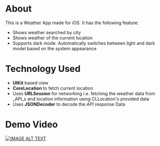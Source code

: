 # About

This is a Weather App made for iOS. It has the following feature:

* Shows weather searched by city
* Shows weather of the current location
* Supports dark mode. Automatically switches between light and dark model based on the system appearance

# Technology Used

* **UIKit** based view
* **CoreLocation** to fetch current location
* Uses **URLSession** for networking i.e. fetching the weather data from _API_s and location information using CLLocation's provided data
* Uses **JSONDecoder** to decode the _API_ response Data

# Demo Video

[![IMAGE ALT TEXT](http://img.youtube.com/vi/cCCP8bfibW0/0.jpg)](https://youtube.com/shorts/cCCP8bfibW0?feature=share "Click to Watch")
